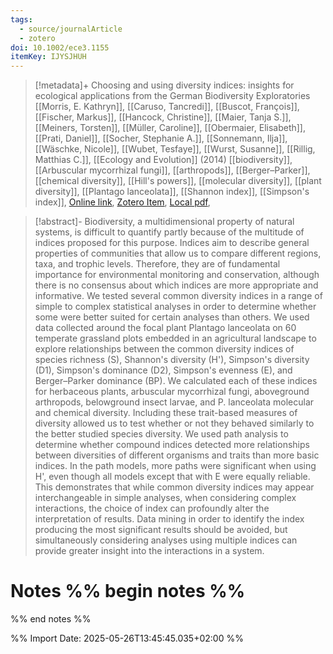 ```yaml
---
tags:
  - source/journalArticle
  - zotero
doi: 10.1002/ece3.1155
itemKey: IJYSJHUH
---
```

>[!metadata]+
> Choosing and using diversity indices: insights for ecological applications from the German Biodiversity Exploratories
> [[Morris, E. Kathryn]], [[Caruso, Tancredi]], [[Buscot, François]], [[Fischer, Markus]], [[Hancock, Christine]], [[Maier, Tanja S.]], [[Meiners, Torsten]], [[Müller, Caroline]], [[Obermaier, Elisabeth]], [[Prati, Daniel]], [[Socher, Stephanie A.]], [[Sonnemann, Ilja]], [[Wäschke, Nicole]], [[Wubet, Tesfaye]], [[Wurst, Susanne]], [[Rillig, Matthias C.]], 
> [[Ecology and Evolution]] (2014)
> [[biodiversity]], [[Arbuscular mycorrhizal fungi]], [[arthropods]], [[Berger–Parker]], [[chemical diversity]], [[Hill's powers]], [[molecular diversity]], [[plant diversity]], [[Plantago lanceolata]], [[Shannon index]], [[Simpson's index]], 
> [Online link](https://onlinelibrary.wiley.com/doi/abs/10.1002/ece3.1155), [Zotero Item](zotero://select/library/items/IJYSJHUH), [Local pdf](file://C:/Users/aburg/Documents/references/zotero/storage/ZF647YGR/Morris2014_Choosingusing.pdf), 

>[!abstract]-
>Biodiversity, a multidimensional property of natural systems, is difficult to quantify partly because of the multitude of indices proposed for this purpose. Indices aim to describe general properties of communities that allow us to compare different regions, taxa, and trophic levels. Therefore, they are of fundamental importance for environmental monitoring and conservation, although there is no consensus about which indices are more appropriate and informative. We tested several common diversity indices in a range of simple to complex statistical analyses in order to determine whether some were better suited for certain analyses than others. We used data collected around the focal plant Plantago lanceolata on 60 temperate grassland plots embedded in an agricultural landscape to explore relationships between the common diversity indices of species richness (S), Shannon's diversity (H'), Simpson's diversity (D1), Simpson's dominance (D2), Simpson's evenness (E), and Berger–Parker dominance (BP). We calculated each of these indices for herbaceous plants, arbuscular mycorrhizal fungi, aboveground arthropods, belowground insect larvae, and P. lanceolata molecular and chemical diversity. Including these trait-based measures of diversity allowed us to test whether or not they behaved similarly to the better studied species diversity. We used path analysis to determine whether compound indices detected more relationships between diversities of different organisms and traits than more basic indices. In the path models, more paths were significant when using H', even though all models except that with E were equally reliable. This demonstrates that while common diversity indices may appear interchangeable in simple analyses, when considering complex interactions, the choice of index can profoundly alter the interpretation of results. Data mining in order to identify the index producing the most significant results should be avoided, but simultaneously considering analyses using multiple indices can provide greater insight into the interactions in a system.

# Notes %% begin notes %%

%% end notes %%




%% Import Date: 2025-05-26T13:45:45.035+02:00 %%
